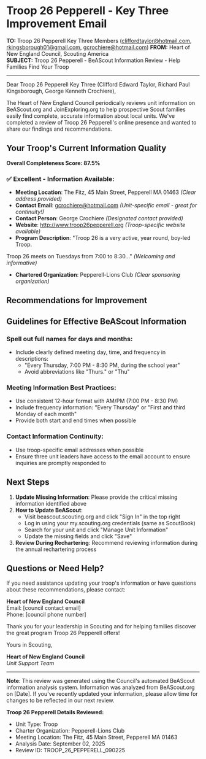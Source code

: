 # Troop 26 Pepperell - Key Three Improvement Email

**TO:** Troop 26 Pepperell Key Three Members (cliffordtaylor@hotmail.com, rkingsborough01@gmail.com, gcrochiere@hotmail.com)
**FROM:** Heart of New England Council, Scouting America  
**SUBJECT:** Troop 26 Pepperell - BeAScout Information Review - Help Families Find Your Troop  

---

Dear Troop 26 Pepperell Key Three (Clifford Edward Taylor, Richard Paul Kingsborough, George Kenneth Crochiere),

The Heart of New England Council periodically reviews unit information on BeAScout.org and JoinExploring.org to help prospective Scout families easily find complete, accurate information about local units. We've completed a review of Troop 26 Pepperell's online presence and wanted to share our findings and recommendations.

## Your Troop's Current Information Quality

**Overall Completeness Score: 87.5%**



### ✅ **Excellent - Information Available:**
- **Meeting Location**: The Fitz, 45 Main Street, Pepperell MA 01463 *(Clear address provided)*
- **Contact Email**: gcrochiere@hotmail.com *(Unit-specific email - great for continuity!)*
- **Contact Person**: George Crochiere *(Designated contact provided)*
- **Website**: http://www.troop26pepperell.org *(Troop-specific website available)*
- **Program Description**: "Troop 26 is a very active, year round, boy-led Troop. 

Troop 26 meets on Tuesdays from 7:00 to 8:30..." *(Welcoming and informative)*
- **Chartered Organization**: Pepperell-Lions Club *(Clear sponsoring organization)*

## Recommendations for Improvement



## Guidelines for Effective BeAScout Information

### **Spell out full names for days and months:**
- Include clearly defined meeting day, time, and frequency in descriptions:
  - "Every Thursday, 7:00 PM - 8:30 PM, during the school year"
  - Avoid abbreviations like "Thurs." or "Thu"

### **Meeting Information Best Practices:**
- Use consistent 12-hour format with AM/PM (7:00 PM - 8:30 PM)
- Include frequency information: "Every Thursday" or "First and third Monday of each month"
- Provide both start and end times when possible

### **Contact Information Continuity:**
- Use troop-specific email addresses when possible
- Ensure three unit leaders have access to the email account to ensure inquiries are promptly responded to

## Next Steps

1. **Update Missing Information**: Please provide the critical missing information identified above
2. **How to Update BeAScout**: 
   - Visit beascout.scouting.org and click "Sign In" in the top right
   - Log in using your my.scouting.org credentials (same as ScoutBook)
   - Search for your unit and click "Manage Unit Information"
   - Update the missing fields and click "Save"
3. **Review During Rechartering**: Recommend reviewing information during the annual rechartering process

## Questions or Need Help?

If you need assistance updating your troop's information or have questions about these recommendations, please contact:

**Heart of New England Council**  
Email: [council contact email]  
Phone: [council phone number]

Thank you for your leadership in Scouting and for helping families discover the great program Troop 26 Pepperell offers!

Yours in Scouting,

**Heart of New England Council**  
*Unit Support Team*

---

**Note**: This review was generated using the Council's automated BeAScout information analysis system. Information was analyzed from BeAScout.org on [Date]. If you've recently updated your information, please allow time for changes to be reflected in our next review.

**Troop 26 Pepperell Details Reviewed:**
- Unit Type: Troop
- Charter Organization: Pepperell-Lions Club  
- Meeting Location: The Fitz, 45 Main Street, Pepperell MA 01463
- Analysis Date: September 02, 2025
- Review ID: TROOP_26_PEPPERELL_090225